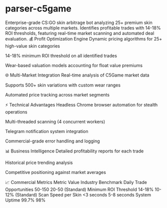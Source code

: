 # parser-c5game
Enterprise-grade CS:GO skin arbitrage bot analyzing 25+ premium skin categories across multiple markets. Identifies profitable trades with 14-18% ROI thresholds, featuring real-time market scanning and automated deal evaluation.
💰 Profit Optimization Engine
Dynamic pricing algorithms for 25+ high-value skin categories

14-18% minimum ROI threshold on all identified trades

Wear-based valuation models accounting for float value premiums

🌐 Multi-Market Integration
Real-time analysis of C5Game market data

Supports 500+ skin variations with custom wear ranges

Automated price tracking across market segments

⚡ Technical Advantages
Headless Chrome browser automation for stealth operations

Multi-threaded scanning (4 concurrent workers)

Telegram notification system integration

Commercial-grade error handling and logging

📊 Business Intelligence
Detailed profitability reports for each trade

Historical price trending analysis

Competitive positioning against market averages

📈 Commercial Metrics
Metric	Value	Industry Benchmark
Daily Trade Opportunities	50-150	20-50 (Standard)
Minimum ROI Threshold	14-18%	10-12% (Standard)
Scan Speed per Skin	<3 seconds	5-8 seconds
System Uptime	99.7%	98%
